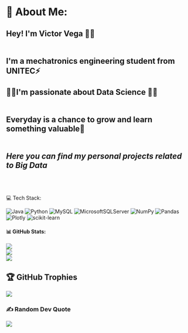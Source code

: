 # 💫 About Me:
## Hey!  I'm Victor Vega 👋👋<br><br><br>I'm a mechatronics engineering student from UNITEC⚡<br><br>🌌🌌I'm passionate about Data Science 🌌🌌<br><br><br>Everyday is a chance to grow and learn something valuable🌳 <br><br><br>*Here you can find my personal projects related to Big Data*<br><br><br>


💻 Tech Stack:



![Java](https://img.shields.io/badge/java-%23ED8B00.svg?style=flat&logo=java&logoColor=white) ![Python](https://img.shields.io/badge/python-3670A0?style=flat&logo=python&logoColor=ffdd54) ![MySQL](https://img.shields.io/badge/mysql-%2300f.svg?style=plastic&logo=mysql&logoColor=white) ![MicrosoftSQLServer](https://img.shields.io/badge/Microsoft%20SQL%20Sever-CC2927?style=plastic&logo=microsoft%20sql%20server&logoColor=white) ![NumPy](https://img.shields.io/badge/numpy-%23013243.svg?style=plastic&logo=numpy&logoColor=white) ![Pandas](https://img.shields.io/badge/pandas-%23150458.svg?style=plastic&logo=pandas&logoColor=white) ![Plotly](https://img.shields.io/badge/Plotly-%233F4F75.svg?style=plastic&logo=plotly&logoColor=white) ![scikit-learn](https://img.shields.io/badge/scikit--learn-%23F7931E.svg?style=plastic&logo=scikit-learn&logoColor=white)
#### 📊 GitHub Stats:
![](https://github-readme-stats.vercel.app/api?username=v1ctorvega&theme=algolia&hide_border=false&include_all_commits=false&count_private=false)<br/>
![](https://github-readme-streak-stats.herokuapp.com/?user=v1ctorvega&theme=algolia&hide_border=false)<br/>
![](https://github-readme-stats.vercel.app/api/top-langs/?username=v1ctorvega&theme=algolia&hide_border=false&include_all_commits=false&count_private=false&layout=compact)

## 🏆 GitHub Trophies
![](https://github-profile-trophy.vercel.app/?username=v1ctorvega&theme=algolia&no-frame=false&no-bg=false&margin-w=4)

### ✍️ Random Dev Quote
![](https://quotes-github-readme.vercel.app/api?type=horizontal&theme=radical)
